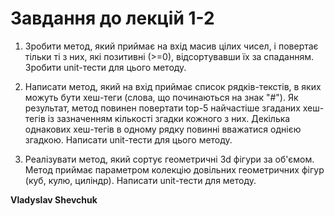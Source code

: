 # Завдання до лекцій 1-2

1. Зробити метод, який приймає на вхід масив цілих чисел, і повертає тільки ті з них, які позитивні (>=0), відсортувавши їх за спаданням. Зробити unit-тести для цього методу. 

2. Написати метод, який на вхід приймає список рядків-текстів, в яких можуть бути хеш-теги (слова, що починаються на знак "#"). Як результат, метод повинен повертати top-5 найчастіше згаданих хеш-тегів із зазначенням кількості згадки кожного з них. Декілька однакових хеш-тегів в одному рядку повинні вважатися однією згадкою. Написати unit-тести для цього методу. 

3. Реалізувати метод, який сортує геометричні 3d фігури за об'ємом. Метод приймає параметром колекцію довільних геометричних фігур (куб, кулю, циліндр). Написати unit-тести для методу. 

**Vladyslav Shevchuk**
